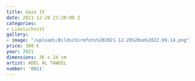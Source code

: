 ```yaml
---
title: Gaza IV
date: 2021-12-28 21:20:00 Z
categories:
- Linolschnitt
gallery:
- image: "/uploads/Bildschirmfoto%202021-12-28%20um%2022.09.14.png"
price: 300 €
year: 2021
dimensions: 36 x 24 cm
artist: ADEL AL TAWEEL
number: '0011'
---
```


